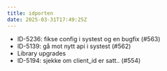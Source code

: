 ```yaml
---
title: idporten
date: 2025-03-31T17:49:25Z
---
```

- ID-5236: fikse config i systest og en bugfix (#563)
- ID-5139: gå mot nytt api i systest (#562)
- Library upgrades
- ID-5194: sjekke om client_id er satt.. (#554)

